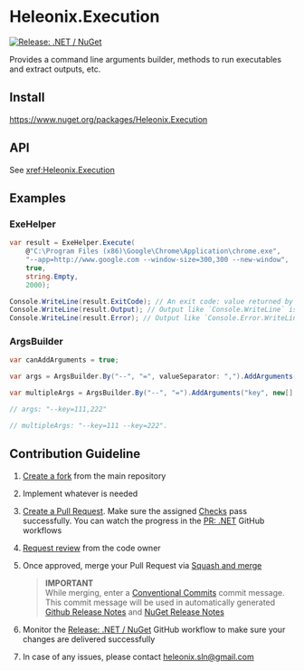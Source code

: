 # Heleonix.Execution

[![Release: .NET / NuGet](https://github.com/Heleonix/Heleonix.Execution/actions/workflows/release-net-nuget.yml/badge.svg)](https://github.com/Heleonix/Heleonix.Execution/actions/workflows/release-net-nuget.yml)

Provides a command line arguments builder, methods to run executables and extract outputs, etc.

## Install

https://www.nuget.org/packages/Heleonix.Execution

## API

See <xref:Heleonix.Execution>

## Examples

### ExeHelper

```csharp
var result = ExeHelper.Execute(
    @"C:\Program Files (x86)\Google\Chrome\Application\chrome.exe",
    "--app=http://www.google.com --window-size=300,300 --new-window",
    true,
    string.Empty,
    2000);

Console.WriteLine(result.ExitCode); // An exit code: value returned by `Main` or by `Environment.Exit(exitCode)` etc.
Console.WriteLine(result.Output); // Output like `Console.WriteLine` is available here
Console.WriteLine(result.Error); // Output like `Console.Error.WriteLine` is available here.
```

### ArgsBuilder

```csharp
var canAddArguments = true;

var args = ArgsBuilder.By("--", "=", valueSeparator: ",").AddArguments("key", new[] { "111", "222", false, canAddArguments);

var multipleArgs = ArgsBuilder.By("--", "=").AddArguments("key", new[] { "111", "222", true, canAddArguments);

// args: "--key=111,222"

// multipleArgs: "--key=111 --key=222".
```

## Contribution Guideline

1. [Create a fork](https://github.com/Heleonix/Heleonix.Execution/fork) from the main repository
2. Implement whatever is needed
3. [Create a Pull Request](https://docs.github.com/en/pull-requests/collaborating-with-pull-requests/proposing-changes-to-your-work-with-pull-requests/creating-a-pull-request-from-a-fork).
   Make sure the assigned [Checks](https://docs.github.com/en/pull-requests/collaborating-with-pull-requests/collaborating-on-repositories-with-code-quality-features/about-status-checks#checks) pass successfully.
   You can watch the progress in the [PR: .NET](https://github.com/Heleonix/Heleonix.Execution/actions/workflows/pr-net.yml) GitHub workflows
4. [Request review](https://docs.github.com/en/pull-requests/collaborating-with-pull-requests/proposing-changes-to-your-work-with-pull-requests/requesting-a-pull-request-review) from the code owner
5. Once approved, merge your Pull Request via [Squash and merge](https://docs.github.com/en/pull-requests/collaborating-with-pull-requests/incorporating-changes-from-a-pull-request/about-pull-request-merges#squash-and-merge-your-commits)

   > **IMPORTANT**  
   > While merging, enter a [Conventional Commits](https://www.conventionalcommits.org/) commit message.
   > This commit message will be used in automatically generated [Github Release Notes](https://github.com/Heleonix/Heleonix.Execution/releases)
   > and [NuGet Release Notes](https://www.nuget.org/packages/Heleonix.Execution/#releasenotes-body-tab)

5. Monitor the [Release: .NET / NuGet](https://github.com/Heleonix/Heleonix.Execution/actions/workflows/release-net-nuget.yml)
   GitHub workflow to make sure your changes are delivered successfully
5. In case of any issues, please contact [heleonix.sln@gmail.com](mailto:heleonix.sln@gmail.com)